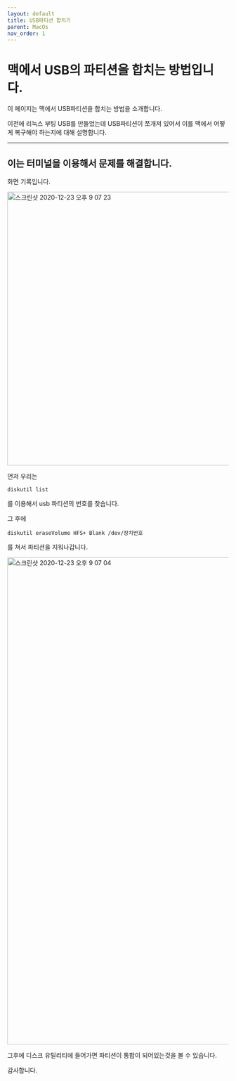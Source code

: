 ```yaml
---
layout: default
title: USB파티션 합치기
parent: MacOs
nav_order: 1
---
```


# 맥에서 USB의 파티션을 합치는 방법입니다.

이 페이지는 맥에서 USB파티션을 합치는 방법을 소개합니다.

이전에 리눅스 부팅 USB를 만들었는데 USB파티션이 쪼개져 있어서 이를 맥에서 어떻게 복구해야 하는지에 대해 설명합니다.

---

## 이는 터미널을 이용해서 문제를 해결합니다.

화면 기록입니다.

<img width="623" alt="스크린샷 2020-12-23 오후 9 07 23" src="https://user-images.githubusercontent.com/16849874/103002466-53d52d00-4572-11eb-88e6-9d7d0b19f33c.png">

먼저 우리는

    diskutil list

를 이용해서 usb 파티션의 번호를 찾습니다.

그 후에 

    diskutil eraseVolume HFS+ Blank /dev/장치번호

를 쳐서 파티션을 지워나갑니다.

<img width="1109" alt="스크린샷 2020-12-23 오후 9 07 04" src="https://user-images.githubusercontent.com/16849874/103002484-5899e100-4572-11eb-9ef2-214c1f60f872.png">

그후에 디스크 유틸리티에 들어가면 파티션이 통합이 되어있는것을 볼 수 있습니다.

감사합니다.